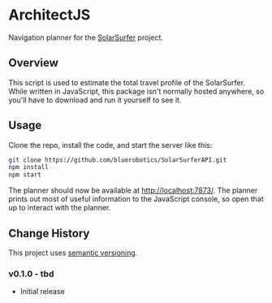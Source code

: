 # ArchitectJS

Navigation planner for the [SolarSurfer](http://bluerobotics.com/) project.

## Overview

This script is used to estimate the total travel profile of the SolarSurfer. While written in JavaScript, this package isn't normally hosted anywhere, so you'll have to download and run it yourself to see it.

## Usage

Clone the repo, install the code, and start the server like this:

```bash
git clone https://github.com/bluerobotics/SolarSurferAPI.git
npm install
npm start
```

The planner should now be available at [http://localhost:7873/](http://localhost:7873/). The planner prints out most of useful information to the JavaScript console, so open that up to interact with the planner.

## Change History

This project uses [semantic versioning](http://semver.org/).

### v0.1.0 - tbd

* Initial release

